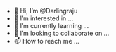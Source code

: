 - 👋 Hi, I’m @Darlingraju
- 👀 I’m interested in ...
- 🌱 I’m currently learning ...
- 💞️ I’m looking to collaborate on ...
- 📫 How to reach me ...

<!---
Darlingraju/Darlingraju is a ✨ special ✨ repository because its `README.md` (this file) appears on your GitHub profile.
You can click the Preview link to take a look at your changes.
--->
